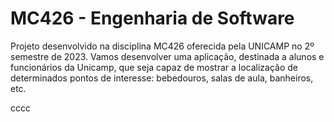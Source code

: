 # MC426 - Engenharia de Software
Projeto desenvolvido na disciplina MC426 oferecida pela UNICAMP no 2º semestre de 2023.
Vamos desenvolver uma aplicação, destinada a alunos e funcionários da Unicamp, que seja capaz de mostrar a localização de determinados pontos de interesse: bebedouros, salas de aula, banheiros, etc.  


cccc
